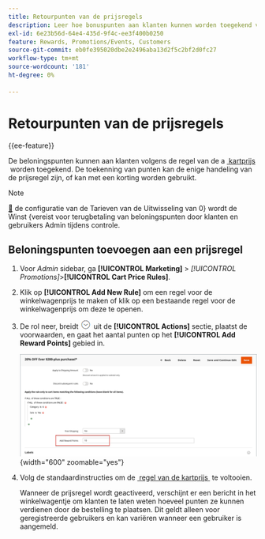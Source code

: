 ```yaml
---
title: Retourpunten van de prijsregels
description: Leer hoe bonuspunten aan klanten kunnen worden toegekend volgens een kartprijsregel.
exl-id: 6e23b56d-64e4-435d-9f4c-ee3f400b0250
feature: Rewards, Promotions/Events, Customers
source-git-commit: eb0fe395020dbe2e2496aba13d2f5c2bf2d0fc27
workflow-type: tm+mt
source-wordcount: '181'
ht-degree: 0%

---
```


# Retourpunten van de prijsregels

{{ee-feature}}

De beloningspunten kunnen aan klanten volgens de regel van de a [&#x200B; kartprijs &#x200B;](price-rules-cart.md) worden toegekend. De toekenning van punten kan de enige handeling van de prijsregel zijn, of kan met een korting worden gebruikt.

>[!NOTE]
>
>[&#128279;](reward-exchange-rates.md) de configuratie van de Tarieven van de Uitwisseling van 0&rbrace; wordt de Winst &lbrace;vereist voor terugbetaling van beloningspunten door klanten en gebruikers Admin tijdens controle.

## Beloningspunten toevoegen aan een prijsregel

1. Voor _Admin_ sidebar, ga **[!UICONTROL Marketing]** > _[!UICONTROL Promotions]_>**[!UICONTROL Cart Price Rules]**.

1. Klik op **[!UICONTROL Add New Rule]** om een regel voor de winkelwagenprijs te maken of klik op een bestaande regel voor de winkelwagenprijs om deze te openen.

1. De rol neer, breidt ![&#x200B; selecteur van de Uitbreiding &#x200B;](../assets/icon-display-expand.png) uit de **[!UICONTROL Actions]** sectie, plaatst de voorwaarden, en gaat het aantal punten op het **[!UICONTROL Add Reward Points]** gebied in.

   ![&#x200B; de prijsregel van de Kar - beloningspunten &#x200B;](./assets/reward-points-price-rule-actions.png){width="600" zoomable="yes"}

1. Volg de standaardinstructies om de [&#x200B; regel van de kartprijs &#x200B;](price-rules-cart-create.md) te voltooien.

   Wanneer de prijsregel wordt geactiveerd, verschijnt er een bericht in het winkelwagentje om klanten te laten weten hoeveel punten ze kunnen verdienen door de bestelling te plaatsen. Dit geldt alleen voor geregistreerde gebruikers en kan variëren wanneer een gebruiker is aangemeld.
